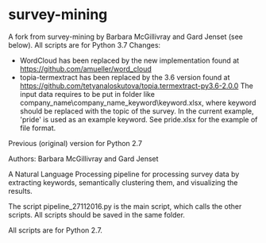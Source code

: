 # survey-mining
A fork from survey-mining by Barbara McGillivray and Gard Jenset (see below).
All scripts are for Python 3.7
Changes:
- WordCloud has been replaced by the new implementation found at https://github.com/amueller/word_cloud
- topia-termextract has been replaced by the 3.6 version found at https://github.com/tetyanaloskutova/topia.termextract-py3.6-2.0.0
The input data requires to be put in folder like company_name\company_name_keyword\keyword.xlsx, 
where keyword should be replaced with the topic of the survey. In the current example, 'pride' is used as an example keyword. See pride.xlsx for the example of file format. 


Previous (original) version for Python 2.7

Authors: Barbara McGillivray and Gard Jenset

A Natural Language Processing pipeline for processing survey data by extracting keywords, semantically clustering them, and visualizing the results.

The script pipeline_27112016.py is the main script, which calls the other scripts.
All scripts should be saved in the same folder. 

All scripts are for Python 2.7.
